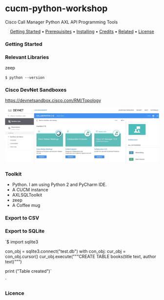 # cucm-python-workshop
Cisco Call Manager Python AXL API Programming Tools


<p align="center">
  <a href="#Getting-Started">Getting Started</a> •
  <a href="#Prerequisites">Prerequisites</a> •
  <a href="#Installing">Installing</a> •
  <a href="#credits">Credits</a> •
  <a href="#related">Related</a> •
  <a href="#license">License</a>
</p>

### Getting Started


### Relevant Libraries

zeep

`$ python --version`

### Cisco DevNet Sandboxes
https://devnetsandbox.cisco.com/RM/Topology

![](ciscoDevnetSandboxes.gif)

### Toolkit

- Python. I am using Python 2 and PyCharm IDE.
- A CUCM instance
- AXLSQLToolkit 
- zeep
- A Coffee mug 


### Export to CSV 

### Export to SQLite

`$ import sqlite3

con_obj = sqlite3.connect("test.db")
with con_obj:
            cur_obj = con_obj.cursor()
            cur_obj.execute("""CREATE TABLE books(title text, author text)""")

print ("Table created")`

`

### Licence
